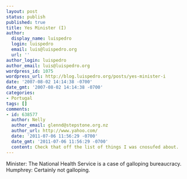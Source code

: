 ```yaml
---
layout: post
status: publish
published: true
title: Yes Minister (I)
author:
  display_name: luispedro
  login: luispedro
  email: luis@luispedro.org
  url: ''
author_login: luispedro
author_email: luis@luispedro.org
wordpress_id: 1075
wordpress_url: http://blog.luispedro.org/posts/yes-minister-i
date: '2007-08-02 14:14:38 -0700'
date_gmt: '2007-08-02 14:14:38 -0700'
categories:
- Portugal
tags: []
comments:
- id: 638577
  author: Nelly
  author_email: glennd@stepstone.org.nz
  author_url: http://www.yahoo.com/
  date: '2011-07-06 11:56:29 -0700'
  date_gmt: '2011-07-06 11:56:29 -0700'
  content: Check that off the list of things I was cnosufed about.
---
```

<p>Minister: The National Health Service is a case of galloping bureaucracy.<br />
Humphrey: Certainly not galloping.</p>
